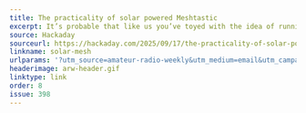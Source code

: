 ```yaml
---
title: The practicality of solar powered Meshtastic
excerpt: It’s probable that like us you’ve toyed with the idea of running one from a solar panel.
source: Hackaday
sourceurl: https://hackaday.com/2025/09/17/the-practicality-of-solar-powered-meshtastic/
linkname: solar-mesh
urlparams: '?utm_source=amateur-radio-weekly&utm_medium=email&utm_campaign=newsletter'
headerimage: arw-header.gif
linktype: link
order: 8
issue: 398
---
```

